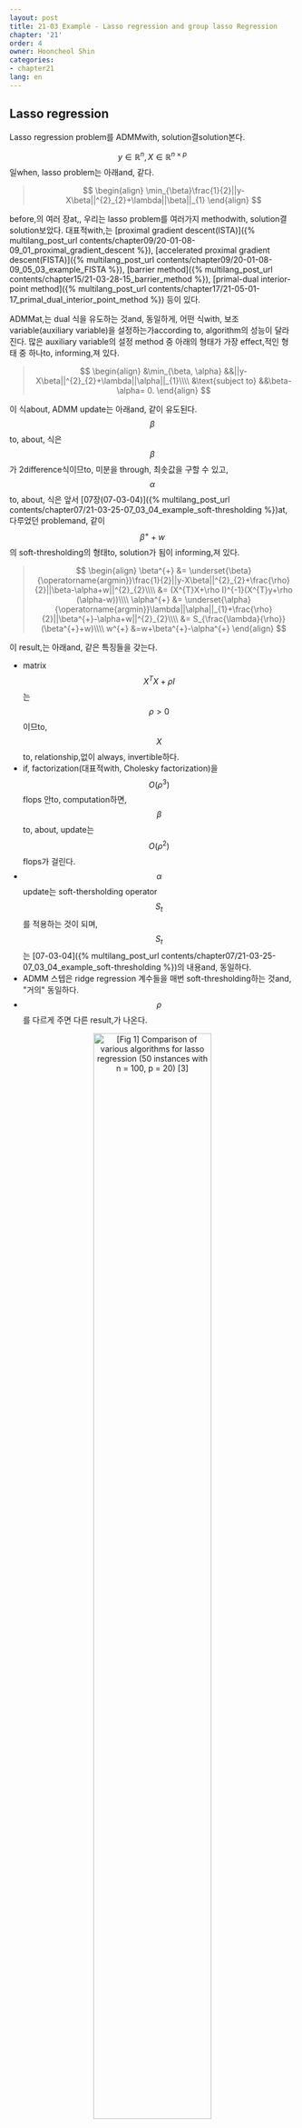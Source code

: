 ```yaml
---
layout: post
title: 21-03 Example - Lasso regression and group lasso Regression
chapter: '21'
order: 4
owner: Hooncheol Shin
categories:
- chapter21
lang: en
---
```


## Lasso regression
Lasso regression problem를 ADMMwith, solution결solution본다.

$$y\in \mathbb{R}^{n}, X\in \mathbb{R}^{n\times p}$$ 일when, lasso problem는 아래and, 같다.
>$$
>\begin{align}
>\min_{\beta}\frac{1}{2}||y-X\beta||^{2}_{2}+\lambda||\beta||_{1}
>\end{align}
>$$

before,의 여러 장at,, 우리는 lasso problem를 여러가지 methodwith, solution결solution보았다. 대표적with,는 [proximal gradient descent(ISTA)]({% multilang_post_url contents/chapter09/20-01-08-09_01_proximal_gradient_descent %}), [accelerated proximal gradient descent(FISTA)]({% multilang_post_url contents/chapter09/20-01-08-09_05_03_example_FISTA %}), [barrier method]({% multilang_post_url contents/chapter15/21-03-28-15_barrier_method %}), [primal-dual interior-point method]({% multilang_post_url contents/chapter17/21-05-01-17_primal_dual_interior_point_method %}) 등이 있다. 

ADMMat,는 dual 식을 유도하는 것and, 동일하게, 어떤 식with, 보조 variable(auxiliary variable)을 설정하는가according to, algorithm의 성능이 달라진다. 많은 auxiliary variable의 설정 method 중 아래의 형태가 가장 effect,적인 형태 중 하나to, informing,져 있다.
>$$
>\begin{align}
>&\min_{\beta, \alpha} &&||y-X\beta||^{2}_{2}+\lambda||\alpha||_{1}\\\\
>&\text{subject to} &&\beta-\alpha= 0.
>\end{align}
>$$

이 식about, ADMM update는 아래and, 같이 유도된다. $$\beta$$to, about, 식은 $$\beta$$가 2difference식이므to, 미분을 through, 최솟값을 구할 수 있고, $$\alpha$$to, about, 식은 앞서 [07장(07-03-04)]({% multilang_post_url contents/chapter07/21-03-25-07_03_04_example_soft-thresholding %})at, 다루었던 problemand, 같이 $$\beta^{+}+w$$의 soft-thresholding의 형태to, solution가 됨이 informing,져 있다.
>$$
>\begin{align}
>\beta^{+} &= \underset{\beta}{\operatorname{argmin}}\frac{1}{2}||y-X\beta||^{2}_{2}+\frac{\rho}{2}||\beta-\alpha+w||^{2}_{2}\\\\
>&= (X^{T}X+\rho I)^{-1}(X^{T}y+\rho (\alpha-w))\\\\
>\alpha^{+} &= \underset{\alpha}{\operatorname{argmin}}\lambda||\alpha||_{1}+\frac{\rho}{2}||\beta^{+}-\alpha+w||^{2}_{2}\\\\
>&= S_{\frac{\lambda}{\rho}}(\beta^{+}+w)\\\\
>w^{+} &=w+\beta^{+}-\alpha^{+}
>\end{align}
>$$

이 result,는 아래and, 같은 특징들을 갖는다.

* matrix $$X^{T}X+\rho I$$는 $$\rho>0$$이므to, $$X$$to, relationship,없이 always, invertible하다.
* if, factorization(대표적with, Cholesky factorization)을 $$O(\rho^{3})$$ flops 안to, computation하면, $$\beta$$to, about, update는 $$O(\rho^{2})$$ flops가 걸린다.
* $$\alpha$$ update는 soft-thersholding operator $$S_{t}$$를 적용하는 것이 되며, $$S_{t}$$는 [07-03-04]({% multilang_post_url contents/chapter07/21-03-25-07_03_04_example_soft-thresholding %})의 내용and, 동일하다.
* ADMM 스텝은 ridge regression 계수들을 매번 soft-thresholding하는 것and, "거의" 동일하다.
* $$\rho$$를 다르게 주면 다른 result,가 나온다.

<figure class="image" style="align: center;">
<p align="center">
  <img src="{{ site.baseurl }}/img/chapter_img/chapter21/lasso.png" alt="[Fig 1] Comparison of various algorithms for lasso regression (50 instances with n = 100, p = 20) [3]" width="70%">
  <figcaption style="text-align: center;">[Fig 1] Comparison of various algorithms for lasso regression (50 instances with n = 100, p = 20) [3]</figcaption>
</p>
</figure>


[Fig 1]은 lasso regression problemto, about, 다양한 algorithm들의 convergence을 비교한 것이다. 모든 algorithm들은 iteration마다 동일한 computation복잡도를 가지고 있다. 그래프의 convergence 속도at, 볼 수 있다시피, ADMM은 proximal gradient descent(검정)and, 비슷한 convergence 속도를 가진다. Accelerated proximal gradient descent(빨강)는 "Nestrov ripples"를 가지지만 조금 더 빠른 convergence 속도를 보인다. also,  ADMM은 $$\rho$$ 값according to, 다른 convergence 속도를 보인다는 특성도 확인할 수 있다. 후to, [23장]({% multilang_post_url contents/chapter23/21-03-28-23_Coordinate_Descent %})at, 논하게 될 Coordinate descent(초록)의 case,는 problemat, 더 많은 정보들을 사용하고, therefore, 다른 method들to, 비solution 빠른 convergence 속도를 가진다. Coordinate descent의 단점은 problem하기 위한 condition,들이 존재한다는 것이다.
$$\rho$$값을 너무 크게 설정하면, objective functionat, $$f+g$$를 minimization 하는 비중이 작고, $$\rho$$값을 너무 작게 설정하면, feasibility가 떨어진다. therefore, 적절한 $$\rho$$값의 설정이 중요하다. For detailed information, see [21장 reference 논문]({% multilang_post_url contents/chapter21/21-03-29-21_00_Alternating_Direction_Method_of_Multipliers %}) 중 [BPCPE]at, 논하고 있다.

## Group lasso regression
위and, 동일하게  Group lasso regression problem also, ADMMwith, solution결하는 것about, 살펴보고자 한다. Group lasso regression의 problem정의는 아래and, 같다. $$y\in \mathbb{R}^{n}, X\in \mathbb{R}^{n \times p}$$일when,,

>$$
>\begin{align}
>\min_{\beta}\frac{1}{2}||y-X\beta||^{2}_{2}+\lambda\sum^{G}_{g=1} c_{g}||\beta_{(g)}||_{2}.
>\end{align}
>$$

Lasso regressionand, 동일하게 problem를 다시 정리할 수 있다.
>$$
>\begin{align}
>&\min_{\beta,\alpha} &&\frac{1}{2}||y-X\beta||^{2}_{2}+\lambda\sum^{G}_{g=1} c_{g}||\beta_{(g)}||_{2}\\\\
>&\text{subject to} &&\beta-\alpha=0.
>\end{align}
>$$

ADMM step은 as follows:.
>$$
>\begin{align}
>\beta^{+} &= (X^{T}X+\rho I)^{-1}(X^{T}y+\rho (\alpha-w))\\\\
>\alpha^{+} &= R_{c_{g}\frac{\lambda}{\rho}}(\beta^{+}_{(g)}+w_{(g)})\qquad \text{g = 1,...G}\\\\
>w^{+} &=w+\beta^{+}-\alpha^{+}
>\end{align}
>$$

이 result,는 아래and, 같은 특징들을 갖는다.

* matrix $$X^{T}X+\rho I$$는 $$\rho>0$$이므to, $$X$$to, relationship,없이 always, invertible하다.
* if, factorization(대표적with, Cholesky factorization)을 $$O(\rho^{3})$$ flops 안to, computation하면, $$\beta$$to, about, update는 $$O(\rho^{2})$$ flops가 걸린다.
* $$\alpha$$ update는 group soft-thresholding operator $$R_{t}$$를 적용하는 것이 되며, $$R_{t}$$는 아래and, 같이 정의된다.

>\begin{align}
>R_{t}(x) = (1-\frac{x}{\lVert x \rVert_{2}})_{+}x
>\end{align}

